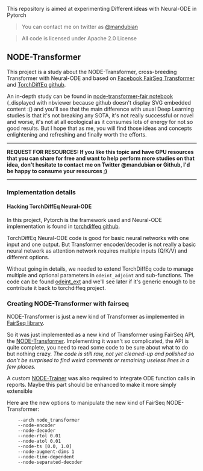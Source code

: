 This repository is aimed at experimenting Different ideas with Neural-ODE in Pytorch

> You can contact me on twitter as [@mandubian](http://twitter.com/mandubian)

> All code is licensed under Apache 2.0 License


## NODE-Transformer

This project is a study about the NODE-Transformer, cross-breeding Transformer with Neural-ODE and based on [Facebook FairSeq Transformer](https://github.com/pytorch/fairseq) and [TorchDiffEq github](https://github.com/rtqichen/torchdiffeq).

An in-depth study can be found in [node-transformer-fair notebook](https://nbviewer.jupyter.org/github/mandubian/pytorch-neural-ode/blob/master/node-transformer-fair/node-transformer-fair.ipynb) (_displayed with nbviewer because github doesn't display SVG embedded content :() and you'll see that the main difference with usual Deep Learning studies is that it's not breaking any SOTA, it's not really successful or novel and worse, it's not at all ecological as it consumes lots of energy for not so good results. But I hope that as me, you will find those ideas and concepts enlightening and refreshing and finally worth the efforts.

----

**REQUEST FOR RESOURCES: If you like this topic and have GPU resources that you can share for free and want to help perform more studies on that idea, don't hesitate to contact me on Twitter @mandubian or Github, I'd be happy to consume your resources ;)**

----

### Implementation details

#### Hacking TorchDiffEq Neural-ODE

In this project, Pytorch is the framework used and Neural-ODE implementation is found in [torchdiffeq github](https://github.com/rtqichen/torchdiffeq).

TorchDiffEq Neural-ODE code is good for basic neural networks with one input and one output. But Transformer encoder/decoder is not really a basic neural network as attention network requires multiple inputs (Q/K/V) and different options.

Without going in details, we needed to extend TorchDiffEq code to manage multiple and optional parameters in `odeint_adjoint` and sub-functions. The code can be found [odeint_ext](https://github.com/mandubian/pytorch-neural-ode/tree/master/odeint_ext) and we'll see later if it's generic enough to be contribute it back to torchdiffeq project.


### Creating NODE-Transformer with fairseq

NODE-Transformer is just a new kind of Transformer as implemented in [FairSeq library](https://github.com/pytorch/fairseq).

So it was just implemented as a new kind of Transformer using FairSeq API, the [NODE-Transformer](https://github.com/mandubian/pytorch-neural-ode/blob/master/node-transformer-fair/node_transformer/node_transformer.py). Implementing it wasn't so complicated, the API is quite complete, you need to read some code to be sure about what to do but nothing crazy. _The code is still raw, not yet cleaned-up and polished so don't be surprised to find weird comments or remaining useless lines in a few places._

A custom [NODE-Trainer](https://github.com/mandubian/pytorch-neural-ode/blob/master/node-transformer-fair/node_transformer/node_trainer.py) was also required to integrate ODE function calls in reports. Maybe this part should be enhanced to make it more simply extensible

Here are the new options to manipulate the new kind of FairSeq NODE-Transformer:

```
    --arch node_transformer    
    --node-encoder
    --node-decoder
    --node-rtol 0.01
    --node-atol 0.01
    --node-ts [0.0, 1.0]
    --node-augment-dims 1
    --node-time-dependent
    --node-separated-decoder
```


